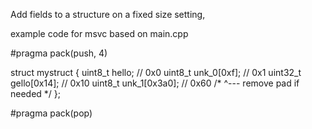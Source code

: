 Add fields to a structure on a fixed size setting, 

example code for msvc based on main.cpp

#pragma pack(push, 4)

struct mystruct {
    uint8_t hello; // 0x0
    uint8_t unk_0[0xf]; // 0x1
    uint32_t gello[0x14]; // 0x10
    uint8_t unk_1[0x3a0]; // 0x60
    /* ^--- remove pad if needed */
};

#pragma pack(pop)
